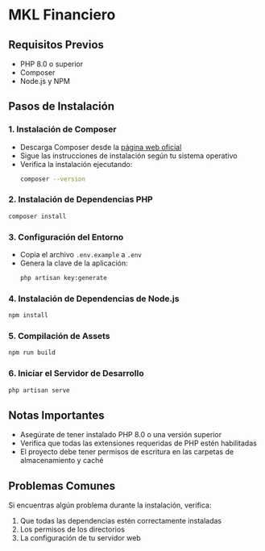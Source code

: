 # MKL Financiero

## Requisitos Previos
- PHP 8.0 o superior
- Composer
- Node.js y NPM

## Pasos de Instalación

### 1. Instalación de Composer
- Descarga Composer desde la [página web oficial](https://getcomposer.org/download/)
- Sigue las instrucciones de instalación según tu sistema operativo
- Verifica la instalación ejecutando:
  ```bash
  composer --version
  ```

### 2. Instalación de Dependencias PHP
```bash
composer install
```

### 3. Configuración del Entorno
- Copia el archivo `.env.example` a `.env`
- Genera la clave de la aplicación:
  ```bash
  php artisan key:generate
  ```

### 4. Instalación de Dependencias de Node.js
```bash
npm install
```

### 5. Compilación de Assets
```bash
npm run build
```

### 6. Iniciar el Servidor de Desarrollo
```bash
php artisan serve
```

## Notas Importantes
- Asegúrate de tener instalado PHP 8.0 o una versión superior
- Verifica que todas las extensiones requeridas de PHP estén habilitadas
- El proyecto debe tener permisos de escritura en las carpetas de almacenamiento y caché

## Problemas Comunes
Si encuentras algún problema durante la instalación, verifica:
1. Que todas las dependencias estén correctamente instaladas
2. Los permisos de los directorios
3. La configuración de tu servidor web
